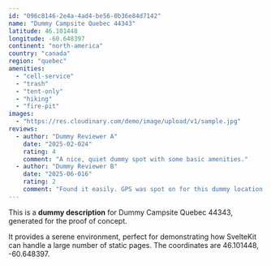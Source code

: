 ```yaml
---
id: "096c8146-2e4a-4ad4-be56-0b36e84d7142"
name: "Dummy Campsite Quebec 44343"
latitude: 46.101448
longitude: -60.648397
continent: "north-america"
country: "canada"
region: "quebec"
amenities:
  - "cell-service"
  - "trash"
  - "tent-only"
  - "hiking"
  - "fire-pit"
images:
  - "https://res.cloudinary.com/demo/image/upload/v1/sample.jpg"
reviews:
  - author: "Dummy Reviewer A"
    date: "2025-02-024"
    rating: 4
    comment: "A nice, quiet dummy spot with some basic amenities."
  - author: "Dummy Reviewer B"
    date: "2025-06-016"
    rating: 2
    comment: "Found it easily. GPS was spot on for this dummy location."
---
```


This is a **dummy description** for Dummy Campsite Quebec 44343, generated for the proof of concept.

It provides a serene environment, perfect for demonstrating how SvelteKit can handle a large number of static pages. The coordinates are 46.101448, -60.648397.
